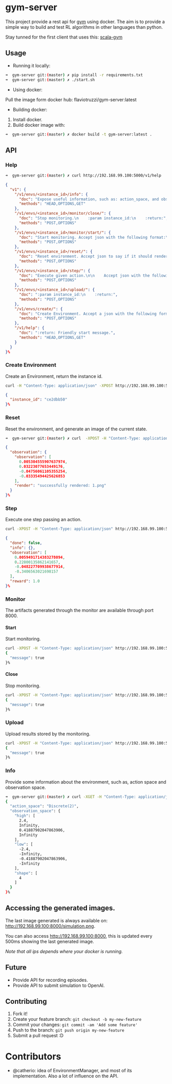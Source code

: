 # gym-server

This project provide a rest api for [gym](https://github.com/openai/gym) using docker.
The aim is to provide a simple way to build and test RL algorithms in other languages than python.

Stay tunned for the first client that uses this: [scala-gym](https://github.com/flaviotruzzi/scala-gym)

## Usage

- Running it locally:

```bash
➜  gym-server git:(master) ✗ pip install -r requirements.txt
➜  gym-server git:(master) ✗ ./start.sh
```

- Using docker:

Pull the image form docker hub: flaviotruzzi/gym-server:latest

- Building docker:

1. Install docker.
2. Build docker image with:
```bash
➜  gym-server git:(master) ✗ docker build -t gym-server:latest .
```

## API

### Help
```bash
➜  gym-server git:(master) ✗ curl http://192.168.99.100:5000/v1/help
```
```json
{
  "v1": {
    "/v1/envs/<instance_id>/info": {
      "doc": "Expose useful information, such as: action_space, and observation_space.\n    :return:",
      "methods": "HEAD,OPTIONS,GET"
    },
    "/v1/envs/<instance_id>/monitor/close/": {
      "doc": "Stop monitoring.\n    :param instance_id:\n    :return:",
      "methods": "POST,OPTIONS"
    },
    "/v1/envs/<instance_id>/monitor/start/": {
      "doc": "Start monitoring. Accept json with the following format:\n    {\n        'force': true,\n        'resume: false\n    }\n    :param instance_id:\n    :return:",
      "methods": "POST,OPTIONS"
    },
    "/v1/envs/<instance_id>/reset/": {
      "doc": "Reset environment. Accept json to say if it should render or not.\n\n    {\n      \"render\": false\n    }\n\n    :param instance_id:\n    :return: first observation",
      "methods": "POST,OPTIONS"
    },
    "/v1/envs/<instance_id>/step/": {
      "doc": "Execute given action.\n\n    Accept json with the following format:\n    {\n      'action': 0,\n      'render': true\n    }\n\n    The API assumes that action is an integer. Render can be set to expose the rendered image. Render is optional.\n\n    :param instance_id:\n    :param action: Integer value representing the action.\n    :return: json with environment response.",
      "methods": "POST,OPTIONS"
    },
    "/v1/envs/<instance_id>/upload/": {
      "doc": ":param instance_id:\n    :return:",
      "methods": "POST,OPTIONS"
    },
    "/v1/envs/create/": {
      "doc": "Create Environment. Accept a json with the following format:\n    {\n      'environment': 'CartPole-v0'\n    }\n\n    :return: json with instance_id of the environment",
      "methods": "POST,OPTIONS"
    },
    "/v1/help": {
      "doc": ":return: Friendly start message.",
      "methods": "HEAD,OPTIONS,GET"
    }
  }
}%
```

### Create Environment

Create an Environment, return the instance id.

```bash
curl -H "Content-Type: application/json" -XPOST http://192.168.99.100:5000/v1/envs/create/ -d '{"environment": "CartPole-v0"}'
```
```json
{
  "instance_id": "ce2dbb50"
}%
```

### Reset

Reset the environment, and generate an image of the current state.

```bash
➜  gym-server git:(master) ✗ curl  -XPOST -H "Content-Type: application/json" http://192.168.99.100:5000/v1/envs/ce2dbb50/reset/ -d '{"render": true}'
```
```json
{
  "observation": {
    "observation": [
      0.005304555907637974,
      0.03223077653449176,
      -0.04756061105355254,
      -0.03335494425626853
    ],
    "render": "successfully rendered: 1.png"
  }
}%
```

### Step

Execute one step passing an action.

```bash
curl -XPOST -H "Content-Type: application/json" http://192.168.99.100:5000/v1/envs/ce2dbb50/step/ -d '{"action": true}'
```
```json
{
  "done": false,
  "info": {},
  "observation": [
    0.0059491714383278094,
    0.22800135862141657,
    -0.048227709938677914,
    -0.3406563021698157
  ],
  "reward": 1.0
}%
```

### Monitor

The artifacts generated through the monitor are available through port 8000.

#### Start

Start monitoring.

```bash
curl -XPOST -H "Content-Type: application/json" http://192.168.99.100:5000/v1/envs/ce2dbb50/monitor/start/ -d '{"force": false, "resume": false}'
{
  "message": true
}%
```

#### Close

Stop monitoring.

```bash
curl -XPOST -H "Content-Type: application/json" http://192.168.99.100:5000/v1/envs/ce2dbb50/monitor/stop/
{
  "message": true
}%
```

### Upload

Upload results stored by the monitoring.

```bash
curl -XPOST -H "Content-Type: application/json" http://192.168.99.100:5000/v1/envs/ce2dbb50/upload/ -d '{"algorithm_id": "my_id", "writeup": "http://mygist", "api_key": "my_apikey",_ "ignore_open_monitors": true}'
{
  "message": true
}%
```

### Info

Provide some information about the environment, such as, action space and observation space.

```bash
➜  gym-server git:(master) ✗ curl -XGET -H "Content-Type: application/json" http://192.168.99.100:5000/v1/envs/ce2dbb50/info
{
  "action_space": "Discrete(2)",
  "observation_space": {
    "high": [
      2.4,
      Infinity,
      0.41887902047863906,
      Infinity
    ],
    "low": [
      -2.4,
      -Infinity,
      -0.41887902047863906,
      -Infinity
    ],
    "shape": [
      4
    ]
  }
}%
```

## Accessing the generated images.

The last image generated is always available on: http://192.168.99.100:8000/simulation.png.

You can also access http://192.168.99.100:8000, this is updated every 500ms showing the last generated image.

*Note that all ips depends where your docker is running.*

## Future

* Provide API for recording episodes.
* Provide API to submit simulation to OpenAI.

## Contributing

1. Fork it!
2. Create your feature branch: `git checkout -b my-new-feature`
3. Commit your changes: `git commit -am 'Add some feature'`
4. Push to the branch: `git push origin my-new-feature`
5. Submit a pull request :D

# Contributors

- @catherio: idea of EnvironmentManager, and most of its implementation. Also a lot of influence on the API.
